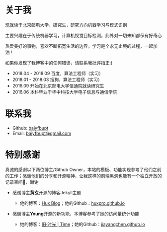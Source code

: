 # 关于我
现就读于北京邮电大学，研究生，研究方向机器学习与模式识别 

主要兴趣在于传统机器学习，计算机视觉目标检测，此外对一切未知都保有好奇心  

热爱美好的事物，喜欢不断拓宽生活的边界。学习是个永无止境的过程，一起加油！

如果你发现了我博客中的任何错误，请联系我批评指正:)

- 2018.04 - 2018.09 百度，算法工程师（实习）
- 2018.01 - 2018.03 搜狗，算法工程师（实习）
- 2016.09 开始在北京邮电大学信通院就读研究生
- 2016.06 本科毕业于华中科技大学电子信息与通信学院

# 联系我
- Github: [baiyfbupt](https://github.com/baiyfbupt)
- Email: <baiyfbupt@gmail.com>

# 特别感谢

真诚的感谢以下两位博主/Github Owner，本站的模板、功能实现参考了他们之前的工作；感谢他们的分享和开源精神，让我这样的前端黑洞也能有一个独立开放的记录空间🍻，谢谢
- 感谢博主**黄玄**开源的博客Jekyll主题
  - 他的博客：[Hux Blog](http://huangxuan.me)；他的Github：[huxpro.github.io](https://github.com/Huxpro/huxpro.github.io)

- 感谢博主**Young**开源的新功能，本博客参考了她的访问量统计功能
  - 她的博客：[旧·时光 \| Time](https://chenjiayang.me)；她的Github：[jiayangchen.github.io](https://github.com/jiayangchen/jiayangchen.github.io)
